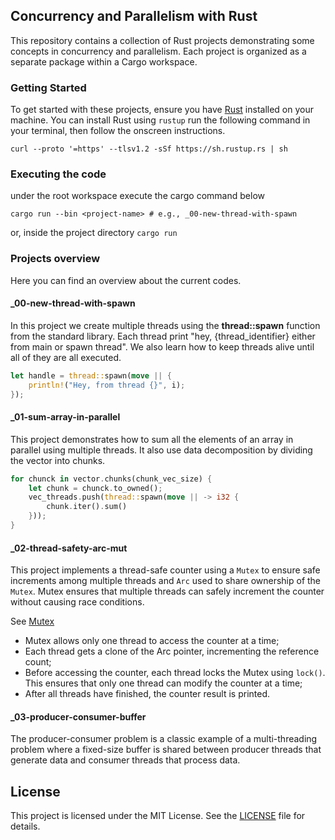 ## Concurrency and Parallelism with Rust

This repository contains a collection of Rust projects demonstrating some concepts in concurrency and parallelism. Each project is organized as a separate 
package within a Cargo workspace.

### Getting Started

To get started with these projects, ensure you have [Rust](https://www.rust-lang.org/) installed on your machine. You can install Rust using `rustup` run the 
following command in your terminal, then follow the onscreen instructions.

```shell
curl --proto '=https' --tlsv1.2 -sSf https://sh.rustup.rs | sh
```

### Executing the code

under the root workspace execute the cargo command below

```shell
cargo run --bin <project-name> # e.g., _00-new-thread-with-spawn
```

or, inside the project directory `cargo run`

### Projects overview

Here you can find an overview about the current codes.  

#### _00-new-thread-with-spawn

In this project we create multiple threads using the **thread::spawn** function from the standard library. Each thread print "hey, {thread_identifier} either 
from main or spawn thread". We also learn how to keep threads alive until all of they are all executed.

```rust
let handle = thread::spawn(move || {
    println!("Hey, from thread {}", i);
});
```

#### _01-sum-array-in-parallel

This project demonstrates how to sum all the elements of an array in parallel using multiple threads. It also use data decomposition by dividing the vector into 
chunks.

```rust
for chunck in vector.chunks(chunk_vec_size) {
    let chunk = chunck.to_owned();
    vec_threads.push(thread::spawn(move || -> i32 {
        chunk.iter().sum()
    }));
}
```

#### _02-thread-safety-arc-mut

This project implements a thread-safe counter using a `Mutex` to ensure safe increments among multiple threads and `Arc` used to share ownership of the 
`Mutex`. Mutex ensures that multiple threads can safely increment the counter without causing race conditions.   

See [Mutex](https://doc.rust-lang.org/std/sync/struct.Mutex.html)  

* Mutex allows only one thread to access the counter at a time;  
* Each thread gets a clone of the Arc pointer, incrementing the reference count;  
* Before accessing the counter, each thread locks the Mutex using `lock()`. This ensures that only one thread can modify the counter at a time;  
* After all threads have finished, the counter result is printed.   

#### _03-producer-consumer-buffer

The producer-consumer problem is a classic example of a multi-threading problem where a fixed-size buffer is shared between producer threads that generate data 
and consumer threads that process data.

## License

This project is licensed under the MIT License. See the [LICENSE](https://github.com/rubnsbarbosa/sample-threads/tree/main?tab=MIT-1-ov-file) file for details.

